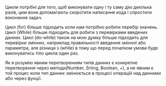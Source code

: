 Цикли потрібні для того, щоб виконувати одну і ту саму дію декілька разів, цим вони допомагають скоротити написання кода і спростити воконання задач.

Цикл (for) більше підходить коли нам потрібно робити перебір значень. Цикл (While) більше підходить для робити з перевірками введених данних. Цикл (do-while) також на мою думку більше підходить для перевірки змінних, наприклад правильності введення змінної або параметра, але різниця з (while) в тому що перед початком умови буде виконуватись тіло цикла один раз.

Як я розумію явним перетворенням типів данних є конкретне перетворення через методи(Number, Srting, Boolean, +), а не явним є той процес коли тип данних змінюється в процесі операцій над данними або через фунції.